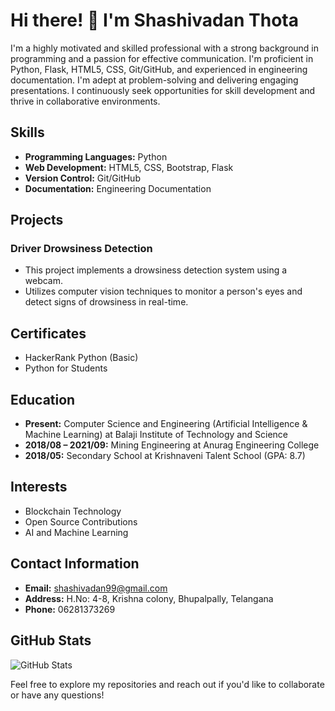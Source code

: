 # Hi there! 👋 I'm Shashivadan Thota

I'm a highly motivated and skilled professional with a strong background in programming and a passion for effective communication. I'm proficient in Python, Flask, HTML5, CSS, Git/GitHub, and experienced in engineering documentation. I'm adept at problem-solving and delivering engaging presentations. I continuously seek opportunities for skill development and thrive in collaborative environments.

## Skills

- **Programming Languages:** Python
- **Web Development:** HTML5, CSS, Bootstrap, Flask
- **Version Control:** Git/GitHub
- **Documentation:** Engineering Documentation

## Projects

### Driver Drowsiness Detection

- This project implements a drowsiness detection system using a webcam.
- Utilizes computer vision techniques to monitor a person's eyes and detect signs of drowsiness in real-time.

## Certificates

- HackerRank Python (Basic)
- Python for Students

## Education

- **Present:** Computer Science and Engineering (Artificial Intelligence & Machine Learning) at Balaji Institute of Technology and Science
- **2018/08 – 2021/09:** Mining Engineering at Anurag Engineering College
- **2018/05:** Secondary School at Krishnaveni Talent School (GPA: 8.7)

## Interests

- Blockchain Technology
- Open Source Contributions
- AI and Machine Learning

## Contact Information

- **Email:** shashivadan99@gmail.com
- **Address:** H.No: 4-8, Krishna colony, Bhupalpally, Telangana
- **Phone:** 06281373269

## GitHub Stats

![GitHub Stats](https://github-readme-stats.vercel.app/api?username=Shashivadan&show_icons=true)

Feel free to explore my repositories and reach out if you'd like to collaborate or have any questions!
